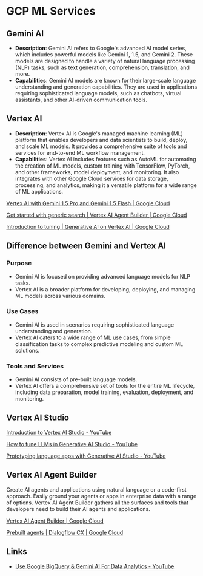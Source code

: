 # GCP ML Services

## Gemini AI

- **Description**: Gemini AI refers to Google's advanced AI model series, which includes powerful models like Gemini 1, 1.5, and Gemini 2. These models are designed to handle a variety of natural language processing (NLP) tasks, such as text generation, comprehension, translation, and more.
- **Capabilities**: Gemini AI models are known for their large-scale language understanding and generation capabilities. They are used in applications requiring sophisticated language models, such as chatbots, virtual assistants, and other AI-driven communication tools.

## Vertex AI

- **Description**: Vertex AI is Google's managed machine learning (ML) platform that enables developers and data scientists to build, deploy, and scale ML models. It provides a comprehensive suite of tools and services for end-to-end ML workflow management.
- **Capabilities**: Vertex AI includes features such as AutoML for automating the creation of ML models, custom training with TensorFlow, PyTorch, and other frameworks, model deployment, and monitoring. It also integrates with other Google Cloud services for data storage, processing, and analytics, making it a versatile platform for a wide range of ML applications.

[Vertex AI with Gemini 1.5 Pro and Gemini 1.5 Flash | Google Cloud](https://cloud.google.com/vertex-ai)

[Get started with generic search  |  Vertex AI Agent Builder  |  Google Cloud](https://cloud.google.com/generative-ai-app-builder/docs/try-enterprise-search)

[Introduction to tuning  \|  Generative AI on Vertex AI  \|  Google Cloud](https://cloud.google.com/vertex-ai/generative-ai/docs/models/tune-models)

## Difference between Gemini and Vertex AI

### Purpose

- Gemini AI is focused on providing advanced language models for NLP tasks.
- Vertex AI is a broader platform for developing, deploying, and managing ML models across various domains.

### Use Cases

- Gemini AI is used in scenarios requiring sophisticated language understanding and generation.
- Vertex AI caters to a wide range of ML use cases, from simple classification tasks to complex predictive modeling and custom ML solutions.

### Tools and Services

- Gemini AI consists of pre-built language models.
- Vertex AI offers a comprehensive set of tools for the entire ML lifecycle, including data preparation, model training, evaluation, deployment, and monitoring.

## Vertex AI Studio

[Introduction to Vertex AI Studio - YouTube](https://www.youtube.com/watch?v=KWarqNq195M&ab_channel=GoogleCloud)

[How to tune LLMs in Generative AI Studio - YouTube](https://www.youtube.com/watch?v=4A4W03qUTsw&t=1s&ab_channel=GoogleCloudTech)

[Prototyping language apps with Generative AI Studio - YouTube](https://www.youtube.com/watch?v=9_zwIyutN7o&ab_channel=GoogleCloudTech)

## Vertex AI Agent Builder

Create AI agents and applications using natural language or a code-first approach. Easily ground your agents or apps in enterprise data with a range of options. Vertex AI Agent Builder gathers all the surfaces and tools that developers need to build their AI agents and applications.

[Vertex AI Agent Builder \| Google Cloud](https://cloud.google.com/products/agent-builder?hl=en)

[Prebuilt agents  \|  Dialogflow CX  \|  Google Cloud](https://cloud.google.com/dialogflow/cx/docs/concept/agents-prebuilt#small-talk)

## Links

- [Use Google BigQuery & Gemini AI For Data Analytics - YouTube](https://www.youtube.com/watch?v=qrT4g0hZHns)

